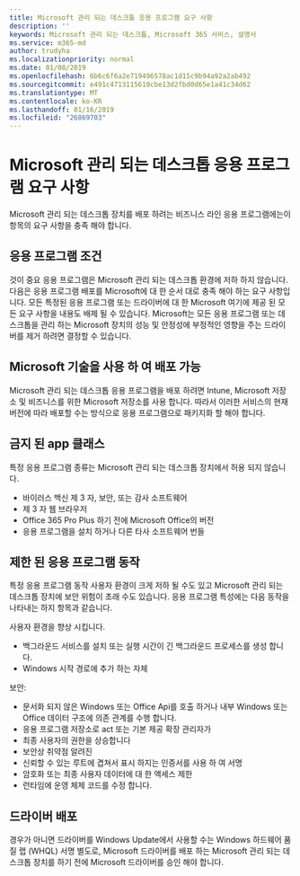 ```yaml
---
title: Microsoft 관리 되는 데스크톱 응용 프로그램 요구 사항
description: ''
keywords: Microsoft 관리 되는 데스크톱, Microsoft 365 서비스, 설명서
ms.service: m365-md
author: trudyha
ms.localizationpriority: normal
ms.date: 01/08/2019
ms.openlocfilehash: 6b6c6f6a2e719496578ac1d15c9b94a92a2ab492
ms.sourcegitcommit: e491c4713115610cbe13d2fbd0d65e1a41c34d62
ms.translationtype: MT
ms.contentlocale: ko-KR
ms.lasthandoff: 01/16/2019
ms.locfileid: "26869703"
---
```

# <a name="microsoft-managed-desktop-app-requirements"></a>Microsoft 관리 되는 데스크톱 응용 프로그램 요구 사항

<!--This topic is the target for aka.ms/app-req. This is aka link is used from EA agreeement for MMD. do not delete.-->

<!--Application addendum -->
 
Microsoft 관리 되는 데스크톱 장치를 배포 하려는 비즈니스 라인 응용 프로그램에는이 항목의 요구 사항을 충족 해야 합니다. 

## <a name="application-condition"></a>응용 프로그램 조건

것이 중요 응용 프로그램은 Microsoft 관리 되는 데스크톱 환경에 저하 하지 않습니다. 다음은 응용 프로그램 배포를 Microsoft에 대 한 순서 대로 충족 해야 하는 요구 사항입니다. 모든 특정된 응용 프로그램 또는 드라이버에 대 한 Microsoft 여기에 제공 된 모든 요구 사항을 내용도 배제 될 수 있습니다. Microsoft는 모든 응용 프로그램 또는 데스크톱을 관리 하는 Microsoft 장치의 성능 및 안정성에 부정적인 영향을 주는 드라이버를 제거 하려면 결정할 수 있습니다.

## <a name="deployable-using-microsoft-technologies"></a>Microsoft 기술을 사용 하 여 배포 가능

Microsoft 관리 되는 데스크톱 응용 프로그램을 배포 하려면 Intune, Microsoft 저장소 및 비즈니스를 위한 Microsoft 저장소를 사용 합니다. 따라서 이러한 서비스의 현재 버전에 따라 배포할 수는 방식으로 응용 프로그램으로 패키지화 할 해야 합니다.

## <a name="prohibited-app-classes"></a>금지 된 app 클래스

특정 응용 프로그램 종류는 Microsoft 관리 되는 데스크톱 장치에서 허용 되지 않습니다.
- 바이러스 백신 제 3 자, 보안, 또는 감사 소프트웨어
- 제 3 자 웹 브라우저
- Office 365 Pro Plus 하기 전에 Microsoft Office의 버전
- 응용 프로그램을 설치 하거나 다른 타사 소프트웨어 번들

## <a name="restricted-app-behaviors"></a>제한 된 응용 프로그램 동작

특정 응용 프로그램 동작 사용자 환경이 크게 저하 될 수도 있고 Microsoft 관리 되는 데스크톱 장치에 보안 위험이 초래 수도 있습니다. 응용 프로그램 특성에는 다음 동작을 나타내는 하지 항목과 같습니다. 

사용자 환경을 향상 시킵니다.
- 백그라운드 서비스를 설치 또는 실행 시간이 긴 백그라운드 프로세스를 생성 합니다.
- Windows 시작 경로에 추가 하는 자체

보안:
- 문서화 되지 않은 Windows 또는 Office Api를 호출 하거나 내부 Windows 또는 Office 데이터 구조에 의존 관계를 수행 합니다.
- 응용 프로그램 저장소로 act 또는 기본 제공 확장 관리자가
- 최종 사용자의 권한을 상승합니다
- 보안상 취약점 알려진
- 신뢰할 수 있는 루트에 겹쳐서 표시 하지는 인증서를 사용 하 여 서명
- 암호화 또는 최종 사용자 데이터에 대 한 액세스 제한
- 런타임에 운영 체제 코드를 수정 합니다.

## <a name="driver-deployment"></a>드라이버 배포

경우가 아니면 드라이버를 Windows Update에서 사용할 수는 Windows 하드웨어 품질 랩 (WHQL) 서명 별도로, Microsoft 드라이버를 배포 하는 Microsoft 관리 되는 데스크톱 장치를 하기 전에 Microsoft 드라이버를 승인 해야 합니다.
